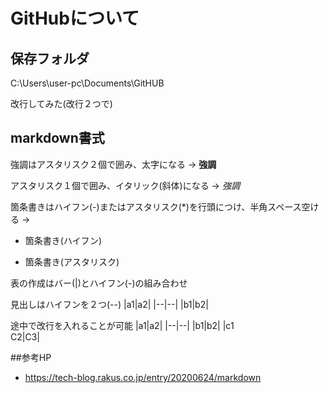 # GitHubについて
## 保存フォルダ
C:\Users\user-pc\Documents\GitHUB


改行してみた(改行２つで)

## markdown書式
強調はアスタリスク２個で囲み、太字になる → **強調**

アスタリスク１個で囲み、イタリック(斜体)になる → *強調*

箇条書きはハイフン(-)またはアスタリスク(*)を行頭につけ、半角スペース空ける → 
- 箇条書き(ハイフン)
* 箇条書き(アスタリスク)

表の作成はバー(|)とハイフン(-)の組み合わせ

見出しはハイフンを２つ(--)
|a1|a2|
|--|--|
|b1|b2|


途中で改行を入れることが可能
|a1|a2|
|--|--|
|b1|b2|
|c1<br>C2|C3|

##参考HP
* https://tech-blog.rakus.co.jp/entry/20200624/markdown


